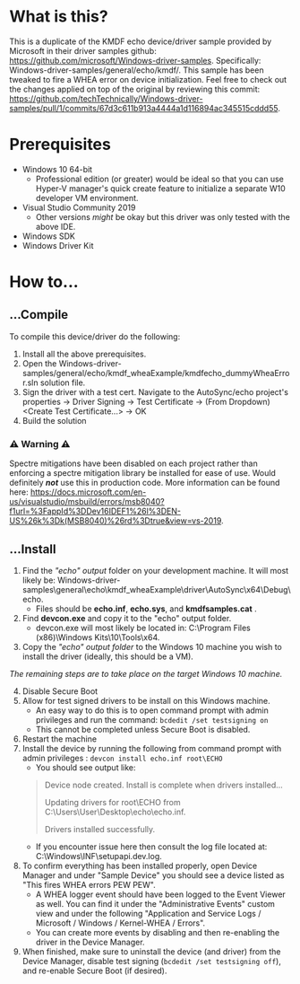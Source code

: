 # What is this?

This is a duplicate of the KMDF echo device/driver sample provided by Microsoft in their driver samples github: https://github.com/microsoft/Windows-driver-samples. Specifically: Windows-driver-samples/general/echo/kmdf/. This sample has been tweaked to fire a WHEA error on device initialization. Feel free to check out the changes applied on top of the original by reviewing this commit: https://github.com/techTechnically/Windows-driver-samples/pull/1/commits/67d3c611b913a4444a1d116894ac345515cddd55.

# Prerequisites

* Windows 10 64-bit
    * Professional edition (or greater) would be ideal so that you can use Hyper-V manager's quick create feature to initialize a separate W10 developer VM environment. 
* Visual Studio Community 2019
    * Other versions *might* be okay but this driver was only tested with the above IDE.
* Windows SDK
* Windows Driver Kit

# How to...
## ...Compile

To compile this device/driver do the following:
1. Install all the above prerequisites.
2. Open the Windows-driver-samples/general/echo/kmdf_wheaExample/kmdfecho_dummyWheaError.sln solution file.
3. Sign the driver with a test cert. Navigate to the AutoSync/echo project's properties -> Driver Signing -> Test Certificate -> (From Dropdown) \<Create Test Certificate...\> -> OK
4. Build the solution

### ⚠ Warning ⚠

Spectre mitigations have been disabled on each project rather than enforcing a spectre mitigation library be installed for ease of use. Would definitely _**not**_ use this in production code. More information can be found here: https://docs.microsoft.com/en-us/visualstudio/msbuild/errors/msb8040?f1url=%3FappId%3DDev16IDEF1%26l%3DEN-US%26k%3Dk(MSB8040)%26rd%3Dtrue&view=vs-2019.

## ...Install
1. Find the *"echo" output* folder on your development machine. It will most likely be: Windows-driver-samples\general\echo\kmdf_wheaExample\driver\AutoSync\x64\Debug\echo.
    * Files should be **echo.inf**, **echo.sys**, and **kmdfsamples.cat** .
2. Find **devcon.exe** and copy it to the "echo" output folder.
    * devcon.exe will most likely be located in: C:\Program Files (x86)\Windows Kits\10\Tools\x64.
3. Copy the *"echo" output folder* to the Windows 10 machine you wish to install the driver (ideally, this should be a VM).

*The remaining steps are to take place on the target Windows 10 machine.*

4. Disable Secure Boot
5. Allow for test signed drivers to be install on this Windows machine.
    * An easy way to do this is to open command prompt with admin privileges  and run the command: `bcdedit /set testsigning on`
    * This cannot be completed unless Secure Boot is disabled.
6. Restart the machine
7. Install the device by running the following from command prompt with admin privileges : `devcon install echo.inf root\ECHO`
    * You should see output like: 
    > Device node created. Install is complete when drivers installed...
    > 
    > Updating drivers for root\ECHO from C:\Users\User\Desktop\echo\echo.inf.
    > 
    > Drivers installed successfully.
    * If you encounter issue here then consult the log file located at: C:\Windows\INF\setupapi.dev.log.
 8. To confirm everything has been installed properly, open Device Manager and under "Sample Device" you should see a device listed as "This fires WHEA errors PEW PEW".
    * A WHEA logger event should have been logged to the Event Viewer as well. You can find it under the "Administrative Events" custom view and under the following "Application and Service Logs / Microsoft / Windows / Kernel-WHEA / Errors".
    * You can create more events by disabling and then re-enabling the driver in the Device Manager.
 9. When finished, make sure to uninstall the device (and driver) from the Device Manager, disable test signing (`bcdedit /set testsigning off`), and re-enable Secure Boot (if desired).
